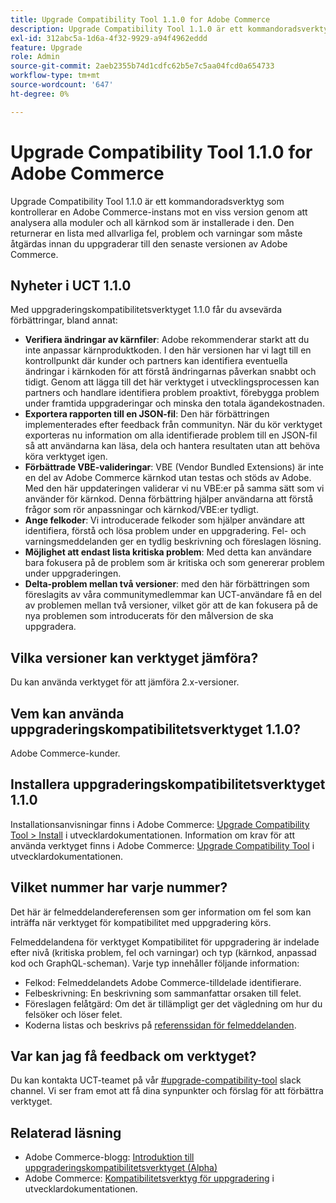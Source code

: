 ```yaml
---
title: Upgrade Compatibility Tool 1.1.0 for Adobe Commerce
description: Upgrade Compatibility Tool 1.1.0 är ett kommandoradsverktyg som kontrollerar en Adobe Commerce-instans mot en viss version genom att analysera alla moduler och all kärnkod som är installerade i den. Den returnerar en lista med allvarliga fel, problem och varningar som måste åtgärdas innan du uppgraderar till den senaste versionen av Adobe Commerce.
exl-id: 312abc5a-1d6a-4f32-9929-a94f4962eddd
feature: Upgrade
role: Admin
source-git-commit: 2aeb2355b74d1cdfc62b5e7c5aa04fcd0a654733
workflow-type: tm+mt
source-wordcount: '647'
ht-degree: 0%

---
```


# Upgrade Compatibility Tool 1.1.0 for Adobe Commerce

Upgrade Compatibility Tool 1.1.0 är ett kommandoradsverktyg som kontrollerar en Adobe Commerce-instans mot en viss version genom att analysera alla moduler och all kärnkod som är installerade i den. Den returnerar en lista med allvarliga fel, problem och varningar som måste åtgärdas innan du uppgraderar till den senaste versionen av Adobe Commerce.

## Nyheter i UCT 1.1.0

Med uppgraderingskompatibilitetsverktyget 1.1.0 får du avsevärda förbättringar, bland annat:

* **Verifiera ändringar av kärnfiler**: Adobe rekommenderar starkt att du inte anpassar kärnproduktkoden. I den här versionen har vi lagt till en kontrollpunkt där kunder och partners kan identifiera eventuella ändringar i kärnkoden för att förstå ändringarnas påverkan snabbt och tidigt. Genom att lägga till det här verktyget i utvecklingsprocessen kan partners och handlare identifiera problem proaktivt, förebygga problem under framtida uppgraderingar och minska den totala ägandekostnaden.
* **Exportera rapporten till en JSON-fil**: Den här förbättringen implementerades efter feedback från communityn. När du kör verktyget exporteras nu information om alla identifierade problem till en JSON-fil så att användarna kan läsa, dela och hantera resultaten utan att behöva köra verktyget igen.
* **Förbättrade VBE-valideringar**: VBE (Vendor Bundled Extensions) är inte en del av Adobe Commerce kärnkod utan testas och stöds av Adobe. Med den här uppdateringen validerar vi nu VBE:er på samma sätt som vi använder för kärnkod. Denna förbättring hjälper användarna att förstå frågor som rör anpassningar och kärnkod/VBE:er tydligt.
* **Ange felkoder**: Vi introducerade felkoder som hjälper användare att identifiera, förstå och lösa problem under en uppgradering. Fel- och varningsmeddelanden ger en tydlig beskrivning och föreslagen lösning.
* **Möjlighet att endast lista kritiska problem**: Med detta kan användare bara fokusera på de problem som är kritiska och som genererar problem under uppgraderingen.
* **Delta-problem mellan två versioner**: med den här förbättringen som föreslagits av våra communitymedlemmar kan UCT-användare få en del av problemen mellan två versioner, vilket gör att de kan fokusera på de nya problemen som introducerats för den målversion de ska uppgradera.

## Vilka versioner kan verktyget jämföra?

Du kan använda verktyget för att jämföra 2.x-versioner.

## Vem kan använda uppgraderingskompatibilitetsverktyget 1.1.0?

Adobe Commerce-kunder.

## Installera uppgraderingskompatibilitetsverktyget 1.1.0

Installationsanvisningar finns i Adobe Commerce: [Upgrade Compatibility Tool > Install](https://experienceleague.adobe.com/en/docs/commerce-operations/upgrade-guide/upgrade-compatibility-tool/use-upgrade-compatibility-tool/run) i utvecklardokumentationen. Information om krav för att använda verktyget finns i Adobe Commerce: [Upgrade Compatibility Tool](https://experienceleague.adobe.com/en/docs/commerce-operations/upgrade-guide/upgrade-compatibility-tool/prerequisites) i utvecklardokumentationen.

## Vilket nummer har varje nummer?

Det här är felmeddelandereferensen som ger information om fel som kan inträffa när verktyget för kompatibilitet med uppgradering körs.

Felmeddelandena för verktyget Kompatibilitet för uppgradering är indelade efter nivå (kritiska problem, fel och varningar) och typ (kärnkod, anpassad kod och GraphQL-scheman). Varje typ innehåller följande information:

* Felkod: Felmeddelandets Adobe Commerce-tilldelade identifierare.
* Felbeskrivning: En beskrivning som sammanfattar orsaken till felet.
* Föreslagen felåtgärd: Om det är tillämpligt ger det vägledning om hur du felsöker och löser felet.
* Koderna listas och beskrivs på [referenssidan för felmeddelanden](https://experienceleague.adobe.com/en/docs/commerce-operations/upgrade-guide/upgrade-compatibility-tool/reporting/error-messages).

## Var kan jag få feedback om verktyget?

Du kan kontakta UCT-teamet på vår [#upgrade-compatibility-tool](https://magentocommeng.slack.com/archives/C019Y143U9F) slack channel. Vi ser fram emot att få dina synpunkter och förslag för att förbättra verktyget.

## Relaterad läsning

* Adobe Commerce-blogg: [Introduktion till uppgraderingskompatibilitetsverktyget (Alpha)](https://magento.com/blog/magento-news/introducing-upgrade-compatibility-tool)
* Adobe Commerce: [Kompatibilitetsverktyg för uppgradering](https://experienceleague.adobe.com/en/docs/commerce-operations/upgrade-guide/upgrade-compatibility-tool/overview) i utvecklardokumentationen.
